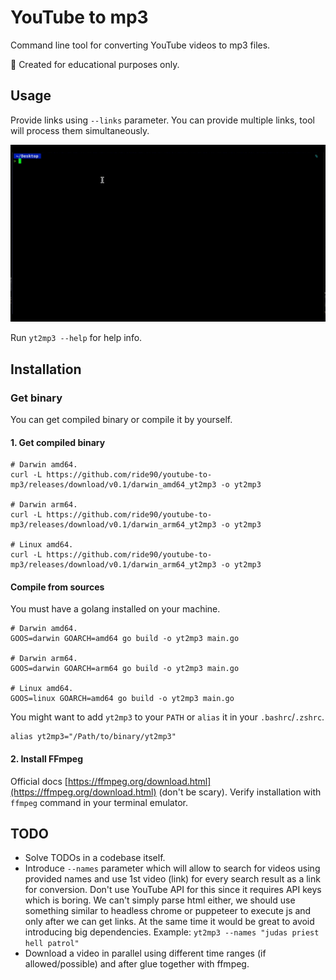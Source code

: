 # YouTube to mp3
Command line tool for converting YouTube videos to mp3 files.

:green_book: Created for educational purposes only.

## Usage

Provide links using `--links` parameter.
You can provide multiple links, tool will process them simultaneously.

![demo](static/demo.gif)

Run `yt2mp3 --help` for help info.

## Installation

### Get binary
You can get compiled binary or compile it by yourself.

#### 1. Get compiled binary
```shell
# Darwin amd64.
curl -L https://github.com/ride90/youtube-to-mp3/releases/download/v0.1/darwin_amd64_yt2mp3 -o yt2mp3

# Darwin arm64.
curl -L https://github.com/ride90/youtube-to-mp3/releases/download/v0.1/darwin_arm64_yt2mp3 -o yt2mp3

# Linux amd64.
curl -L https://github.com/ride90/youtube-to-mp3/releases/download/v0.1/darwin_arm64_yt2mp3 -o yt2mp3
```

#### Compile from sources
You must have a golang installed on your machine.

```shell
# Darwin amd64.
GOOS=darwin GOARCH=amd64 go build -o yt2mp3 main.go

# Darwin arm64.
GOOS=darwin GOARCH=arm64 go build -o yt2mp3 main.go

# Linux amd64.
GOOS=linux GOARCH=amd64 go build -o yt2mp3 main.go
```

You might want to add `yt2mp3` to your `PATH` or `alias` it in your `.bashrc`/`.zshrc`.
```
alias yt2mp3="/Path/to/binary/yt2mp3"
```

#### 2. Install FFmpeg

Official docs [https://ffmpeg.org/download.html](https://ffmpeg.org/download.html) (don't be scary).
Verify installation with `ffmpeg` command in your terminal emulator.

## TODO
- Solve TODOs in a codebase itself.
- Introduce `--names` parameter which will allow to search for videos using provided names
  and use 1st video (link) for every search result as a link for conversion.
  Don't use YouTube API for this since it requires API keys which is boring. We can't simply parse html either, 
  we should use something similar to headless chrome or puppeteer to execute js and only after we can get links.
  At the same time it would be great to avoid introducing big dependencies.
  Example: `yt2mp3 --names "judas priest hell patrol"`
- Download a video in parallel using different time ranges (if allowed/possible) and after glue together with ffmpeg.
